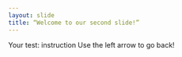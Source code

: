 ```yaml
---
layout: slide
title: “Welcome to our second slide!”
---
```

Your test: instruction
Use the left arrow to go back!
